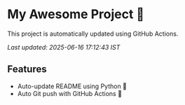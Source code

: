 # My Awesome Project 🚀

This project is automatically updated using GitHub Actions.

_Last updated: 2025-06-16 17:12:43 IST_

## Features
- Auto-update README using Python 🐍
- Auto Git push with GitHub Actions 🤖
